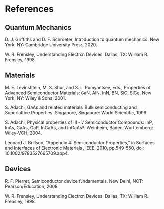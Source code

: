 
# References

## Quantum Mechanics

   D. J. Griffiths and D. F. Schroeter, Introduction to quantum mechanics. New York, NY: Cambridge University Press, 2020.

   W. R. Frensley, Understanding Electron Devices. Dallas, TX: William R. Frensley, 1998. 

## Materials

   M. E. Levinshtein, M. S. Shur, and S. L. Rumyantsev, Eds., Properties of Advanced Semiconductor Materials: GaN, AlN, InN, BN, SiC, SiGe. New York, NY: Wiley & Sons, 2001. 

   S. Adachi, GaAs and related materials: Bulk semiconducting and Superlattice Properties. Singapore, Singapore: World Scientific, 1999. 

   S. Adachi, Physical properties of III - V Semiconductor Compounds: InP, InAs, GaAs, GaP, InGaAs, and InGaAsP. Weinheim, Baden-Wurttemberg: Wiley-VCH, 2004.

   Leonard J. Brillson, "Appendix 4: Semiconductor Properties," in Surfaces and Interfaces of Electronic Materials , IEEE, 2010, pp.549-550, doi: 10.1002/9783527665709.app4.

## Devices

   R. F. Pierret, Semiconductor device fundamentals. New Delhi, NCT: Pearson/Education, 2008.

   W. R. Frensley, Understanding Electron Devices. Dallas, TX: William R. Frensley, 1998.